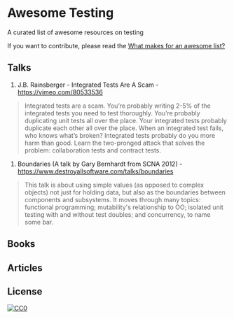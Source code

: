 # Awesome Testing
A curated list of awesome resources on testing

If you want to contribute, please read the [What makes for an awesome list?](https://github.com/sindresorhus/awesome/blob/master/awesome.md)

## Talks

1. J.B. Rainsberger - Integrated Tests Are A Scam - https://vimeo.com/80533536
> Integrated tests are a scam. You’re probably writing 2-5% of the integrated tests you need to test thoroughly. You’re probably duplicating unit tests all over the place. Your integrated tests probably duplicate each other all over the place. When an integrated test fails, who knows what’s broken? Integrated tests probably do you more harm than good. Learn the two-pronged attack that solves the problem: collaboration tests and contract tests.

1. Boundaries (A talk by Gary Bernhardt from SCNA 2012) - https://www.destroyallsoftware.com/talks/boundaries
> This talk is about using simple values (as opposed to complex objects) not just for holding data, but also as the  boundaries between components and subsystems. It moves through many topics: functional programming; mutability's relationship to OO; isolated unit testing with and without test doubles; and concurrency, to name some bar.

## Books

## Articles

## License

[![CC0](http://i.creativecommons.org/p/zero/1.0/88x31.png)](http://creativecommons.org/publicdomain/zero/1.0/)
